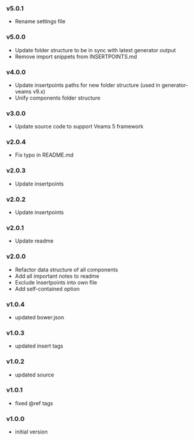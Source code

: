 ### v5.0.1
- Rename settings file

### v5.0.0
- Update folder structure to be in sync with latest generator output
- Remove import snippets from INSERTPOINTS.md

### v4.0.0
- Update insertpoints paths for new folder structure (used in generator-veams v9.x)
- Unify components folder structure

### v3.0.0
- Update source code to support Veams 5 framework

### v2.0.4
- Fix typo in README.md

### v2.0.3
- Update insertpoints

### v2.0.2
- Update insertpoints

### v2.0.1
- Update readme

### v2.0.0
- Refactor data structure of all components
- Add all important notes to readme
- Exclude Insertpoints into own file
- Add self-contained option

### v1.0.4
- updated bower.json

### v1.0.3
- updated insert tags

### v1.0.2
- updated source

### v1.0.1
- fixed @ref tags

### v1.0.0
- initial version